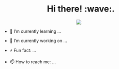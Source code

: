 <h1 align="center">&nbsp; Hi there!&nbsp;:wave:. </h1>

<p align="center"><img src="https://tenor.com/bf29v.gif" /></p>

- 🌱 I’m currently learning ...

- 🔭 I’m currently working on ...

- ⚡ Fun fact: ...

- 📫 How to reach me: ...

<!--
**iliavatafov/iliavatafov** is a ✨ _special_ ✨ repository because its `README.md` (this file) appears on your GitHub profile.

Here are some ideas to get you started:

- 🌱 I’m currently learning ...


- 🌱 I’m currently learning ...
- 👯 I’m looking to collaborate on ...
- 🤔 I’m looking for help with ...
- 💬 Ask me about ...

- 😄 Pronouns: ...

-->
